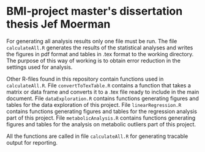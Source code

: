 # BMI-project master's dissertation thesis Jef Moerman

For generating all analysis results only one file must be run. The file `calculateAll.R` generates the results of the statistical analyses and writes the figures in pdf format and tables in .tex format to the working directory. The purpose of this way of working is to obtain error reduction in the settings used for analysis.

Other R-files found in this repository contain functions used in `calculateAll.R`. File `convertToTexTable.R` contains a function that takes a matrix or data frame and converts it to a .tex file ready to include in the main document. 
File `dataExploration.R` contains functions generating figures and tables for the data exploration of this project. 
File `linearRegression.R` contains functions generating figures and tables for the regression analysis part of this project. 
File `metabolicAnalysis.R` contains functions generating figures and tables for the analysis on metabolic outliers part of this project. 

All the functions are called in file `calculateAll.R` for generating tracable output for reporting.
